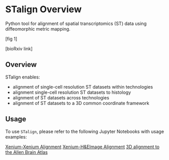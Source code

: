 # STalign Overview
Python tool for alignment of spatial transcriptomics (ST) data using diffeomorphic metric mapping.

[fig 1]

[bioRxiv link]

## Overview

STalign enables:
- alignment of single-cell resolution ST datasets within technologies
- alignment single-cell resolution ST datasets to histology
- alignment of ST datasets across technologies
- alignment of ST datasets to a 3D common coordinate framework 

## Usage

To use `STalign`, please refer to the following Jupyter Notebooks with usage examples:

[Xenium-Xenium Alignment](https://jef.works/STalign/notebooks/xenium-xenium-alignment.html)
[Xenium-H&EImage Alignment](https://jef.works/STalign/notebooks/xenium-heimage-alignment.html)
[3D alignment to the Allen Brain Atlas](https://jef.works/STalign/notebooks/merfish-allen3Datlas-alignment.html)

